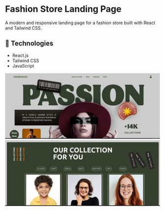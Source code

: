  # Fashion Store Landing Page

A modern and responsive landing page for a fashion store built with React and Tailwind CSS.


## 🔧 Technologies
- React.js
- Tailwind CSS
- JavaScript

![Homepage Screenshot](./public/Homepage.png)
![Products Screenshot](./public//Products.png)
 